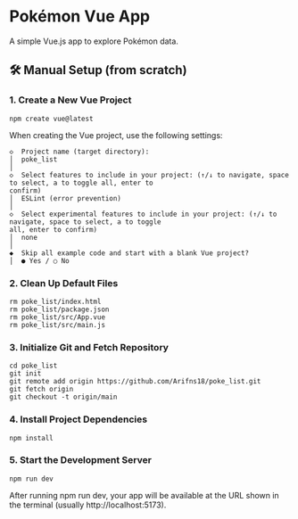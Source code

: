 # Pokémon Vue App  

A simple Vue.js app to explore Pokémon data.  

## 🛠️ Manual Setup (from scratch)  

### 1. Create a New Vue Project
```
npm create vue@latest
```

When creating the Vue project, use the following settings:  
```
◇  Project name (target directory):
│  poke_list
│
◇  Select features to include in your project: (↑/↓ to navigate, space to select, a to toggle all, enter to
confirm)
│  ESLint (error prevention)
│
◇  Select experimental features to include in your project: (↑/↓ to navigate, space to select, a to toggle
all, enter to confirm)
│  none
│
◆  Skip all example code and start with a blank Vue project?
│  ● Yes / ○ No
```

### 2. Clean Up Default Files
```
rm poke_list/index.html
rm poke_list/package.json
rm poke_list/src/App.vue
rm poke_list/src/main.js
```

### 3. Initialize Git and Fetch Repository
```
cd poke_list
git init
git remote add origin https://github.com/Arifns18/poke_list.git
git fetch origin
git checkout -t origin/main
```

### 4. Install Project Dependencies
```
npm install
```

### 5. Start the Development Server
```
npm run dev
```

After running npm run dev, your app will be available at the URL shown in the terminal (usually http://localhost:5173).
